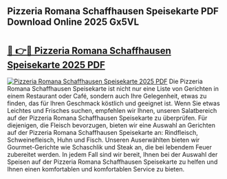 ## Pizzeria Romana Schaffhausen Speisekarte PDF Download Online 2025 Gx5VL

# <h2><a href="http://gca9cy5.nevu.top/?p=Pizzeria+Romana+Schaffhausen+Speisekarte">🔗 👉🔴 Pizzeria Romana Schaffhausen Speisekarte 2025 PDF</a></h2>

[![Pizzeria Romana Schaffhausen Speisekarte 2025 PDF](https://i.imgur.com/dBaPXMq.png)](http://gca9cy5.nevu.top/?p=Pizzeria+Romana+Schaffhausen+Speisekarte)
Die Pizzeria Romana Schaffhausen Speisekarte ist nicht nur eine Liste von Gerichten in einem Restaurant oder Café, sondern auch Ihre Gelegenheit, etwas zu finden, das für Ihren Geschmack köstlich und geeignet ist. Wenn Sie etwas Leichtes und Frisches suchen, empfehlen wir Ihnen, unseren Salatbereich auf der Pizzeria Romana Schaffhausen Speisekarte zu überprüfen. Für diejenigen, die Fleisch bevorzugen, bieten wir eine Auswahl an Gerichten auf der Pizzeria Romana Schaffhausen Speisekarte an: Rindfleisch, Schweinefleisch, Huhn und Fisch. Unseren Auserwählten bieten wir Gourmet-Gerichte wie Schaschlik und Steak an, die bei lebendem Feuer zubereitet werden. In jedem Fall sind wir bereit, Ihnen bei der Auswahl der Speisen auf der Pizzeria Romana Schaffhausen Speisekarte zu helfen und Ihnen einen komfortablen und komfortablen Service zu bieten.
